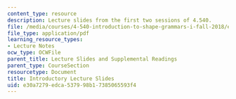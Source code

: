 ```yaml
---
content_type: resource
description: Lecture slides from the first two sessions of 4.540.
file: /media/courses/4-540-introduction-to-shape-grammars-i-fall-2018/e30a7279edca537998b17385065593f4_MIT4_540F18_lectureslides.pdf
file_type: application/pdf
learning_resource_types:
- Lecture Notes
ocw_type: OCWFile
parent_title: Lecture Slides and Supplemental Readings
parent_type: CourseSection
resourcetype: Document
title: Introductory Lecture Slides
uid: e30a7279-edca-5379-98b1-7385065593f4
---
```

